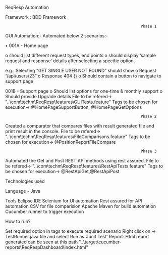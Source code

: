 ReqResp Automation

Framework : BDD Framework

                                                                Phase 1
                                                                
GUI Automation:-
Automated below 2 scenarios:-

• 001A - Home page 

o should list different request types, end points
o should display ‘sample request and response’ details after selecting a specific 
option. 

e.g.: Selecting “GET SINGLE USER NOT FOUND” should show 
o Request “/api/users/23”
o Response 404 {}
o Should contain a button to navigate to support page

001B - Support page
o Should list options for one-time & monthly support
o Should provide Upgrade details
File to be refered-> "..\com\techm\ReqResp\features\GUITests.feature"
Tags to be chosen for execution-> @HomePageSupportButton, @HomePageGetOptions

                                                                Phase 2
                                                                
Created a comparator that compares files with result generated file and print result in the console.
File to be refered-> "..\com\techm\ReqResp\features\FileComparisons.feature"
Tags to be chosen for execution-> @PositionReportFileCompare

                                                                Phase 3
                                                                
Automated the Get and Post REST API methods using rest assured.
File to be refered-> "..\com\techm\ReqResp\features\RestApiTests.feature"
Tags to be chosen for execution-> @RestApiGet,@RestApiPost

Technologies used

Language - Java

Tools
Eclipse IDE
Selenium for UI automation
Rest assured for API automation
CSV for file comparision
Apache Maven for build automation
Cucumber runner to trigger execution

How to run?

Set required option in tags to execute required scenario
Right click on -> TestRunner.java file and select Run as 'Junit Test'
Report:
Html report generated can be seen at this path "..\target\cucumber-reports\ReqRespDashboard\index.html"
